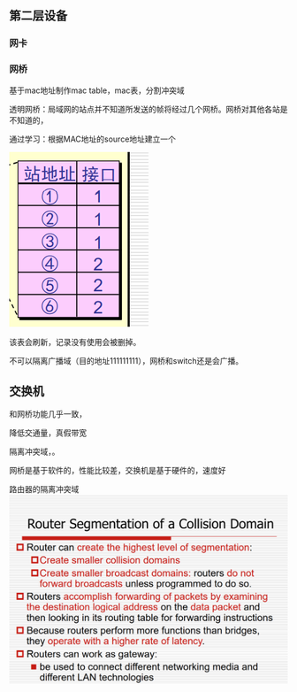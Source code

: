 ## 第二层设备

### 网卡

### 网桥

基于mac地址制作mac table，mac表，分割冲突域

透明网桥：局域网的站点并不知道所发送的帧将经过几个网桥。网桥对其他各站是不知道的，

通过学习：根据MAC地址的source地址建立一个

![image-20221017103252123](weak_7.assets/image-20221017103252123.png)

该表会刷新，记录没有使用会被删掉。

不可以隔离广播域（目的地址111111111），网桥和switch还是会广播。

## 交换机

和网桥功能几乎一致，

降低交通量，真假带宽

隔离冲突域，。

网桥是基于软件的，性能比较差，交换机是基于硬件的，速度好

路由器的隔离冲突域![image-20221017104614803](weak_7.assets/image-20221017104614803.png)



